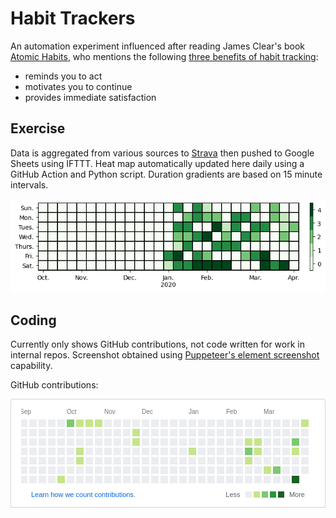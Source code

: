 # Habit Trackers

An automation experiment influenced after reading James Clear's book [Atomic Habits](https://jamesclear.com/atomic-habits), who mentions the following [three benefits of habit tracking](https://jamesclear.com/habit-tracker):

- reminds you to act
- motivates you to continue
- provides immediate satisfaction

## Exercise

Data is aggregated from various sources to [Strava](https://www.strava.com/) then pushed to Google Sheets using IFTTT. Heat map automatically updated here daily using a GitHub Action and Python script. Duration gradients are based on 15 minute intervals.

![exercise heatmap](habits/exercise/img/heatmap.png)

## Coding

Currently only shows GitHub contributions, not code written for work in internal repos. Screenshot obtained using [Puppeteer's element screenshot](https://github.com/puppeteer/puppeteer/blob/master/docs/api.md#elementhandlescreenshotoptions) capability.

GitHub contributions:

![GitHub contributions](habits/coding/img/github.png)
